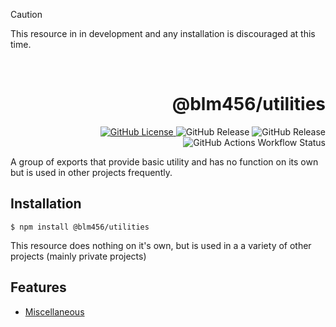 > [!CAUTION]
> This resource in in development and any installation is discouraged at this time.

<p align="center">
  <br/>
  <!-- <a href="https://authjs.dev" target="_blank"><img width="96px" src="https://authjs.dev/img/logo-sm.png" /></a> -->
  <h1 align="right">@blm456/utilities</h1>
  <p align="right">
    <a href="https://github.com/blm456/blm456-utilities/blob/release/LICENSE">
      <img alt="GitHub License" src="https://img.shields.io/github/license/blm456/nodejs-utilities?style=plastic&logo=Pagekit">
    </a>
    <img alt="GitHub Release" src="https://img.shields.io/github/v/release/blm456/nodejs-utilities?sort=date&display_name=tag&style=plastic&label=latest&color=orange">
    <img alt="GitHub Release" src="https://img.shields.io/github/v/release/blm456/nodejs-utilities?include_prereleases&sort=date&display_name=tag&style=plastic&label=dev%20build&color=blue">
    <img alt="GitHub Actions Workflow Status" src="https://img.shields.io/github/actions/workflow/status/blm456/nodejs-utilities/version-released.yml?label=build%20status">
  </p>
  <p align="left">A group of exports that provide basic utility and has no function on its own but is used in other projects frequently.</p>
</p>

## Installation

```
$ npm install @blm456/utilities
```

This resource does nothing on it's own, but is used in a a variety of other projects (mainly private projects)

## Features

- [Miscellaneous](docs/MISCELLANEOUS.md)

